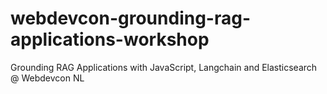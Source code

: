 # webdevcon-grounding-rag-applications-workshop
Grounding RAG Applications with JavaScript, Langchain and Elasticsearch @ Webdevcon NL
